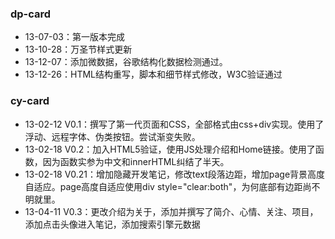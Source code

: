 ### dp-card

* 13-07-03：第一版本完成
* 13-10-28：万圣节样式更新
* 13-12-07：添加微数据，谷歌结构化数据检测通过。
* 13-12-26：HTML结构重写，脚本和细节样式修改，W3C验证通过

### cy-card

* 13-02-12 V0.1：撰写了第一代页面和CSS，全部格式由css+div实现。使用了浮动、远程字体、伪类按钮。尝试渐变失败。
* 13-02-18 V0.2：加入HTML5验证，使用JS处理介绍和Home链接。使用了函数，因为函数实参为中文和innerHTML纠结了半天。
* 13-02-18 V0.21：增加隐藏开发笔记，修改text段落边距，增加page背景高度自适应。page高度自适应使用div style="clear:both"，为何底部有边距尚不明就里。
* 13-04-11 V0.3：更改介绍为关于，添加并撰写了简介、心情、关注、项目，添加点击头像进入笔记，添加搜索引擎元数据